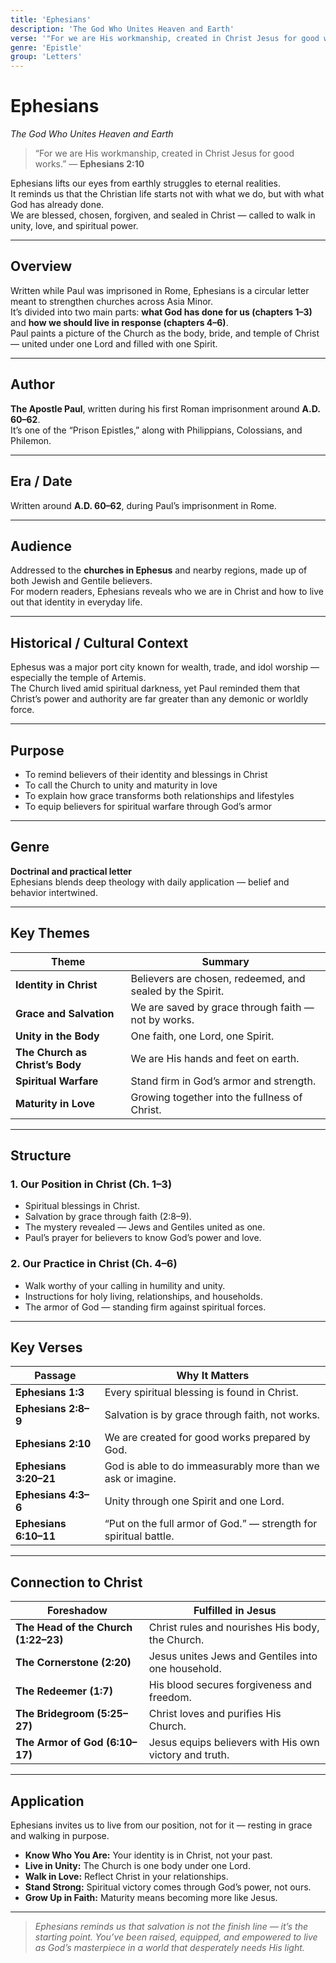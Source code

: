 ```yaml
---
title: 'Ephesians'
description: 'The God Who Unites Heaven and Earth'
verse: '"For we are His workmanship, created in Christ Jesus for good works." — Ephesians 2:10'
genre: 'Epistle'
group: 'Letters'
---
```


# Ephesians  
*The God Who Unites Heaven and Earth*

> “For we are His workmanship, created in Christ Jesus for good works.” — **Ephesians 2:10**

Ephesians lifts our eyes from earthly struggles to eternal realities.  
It reminds us that the Christian life starts not with what we do, but with what God has already done.  
We are blessed, chosen, forgiven, and sealed in Christ — called to walk in unity, love, and spiritual power.

---

## Overview  
Written while Paul was imprisoned in Rome, Ephesians is a circular letter meant to strengthen churches across Asia Minor.  
It’s divided into two main parts: **what God has done for us (chapters 1–3)** and **how we should live in response (chapters 4–6)**.  
Paul paints a picture of the Church as the body, bride, and temple of Christ — united under one Lord and filled with one Spirit.

---

## Author  
**The Apostle Paul**, written during his first Roman imprisonment around **A.D. 60–62**.  
It’s one of the “Prison Epistles,” along with Philippians, Colossians, and Philemon.

---

## Era / Date  
Written around **A.D. 60–62**, during Paul’s imprisonment in Rome.

---

## Audience  
Addressed to the **churches in Ephesus** and nearby regions, made up of both Jewish and Gentile believers.  
For modern readers, Ephesians reveals who we are in Christ and how to live out that identity in everyday life.

---

## Historical / Cultural Context  
Ephesus was a major port city known for wealth, trade, and idol worship — especially the temple of Artemis.  
The Church lived amid spiritual darkness, yet Paul reminded them that Christ’s power and authority are far greater than any demonic or worldly force.

---

## Purpose  
- To remind believers of their identity and blessings in Christ  
- To call the Church to unity and maturity in love  
- To explain how grace transforms both relationships and lifestyles  
- To equip believers for spiritual warfare through God’s armor  

---

## Genre  
**Doctrinal and practical letter**  
Ephesians blends deep theology with daily application — belief and behavior intertwined.

---

## Key Themes  

| Theme | Summary |
|-------|----------|
| **Identity in Christ** | Believers are chosen, redeemed, and sealed by the Spirit. |
| **Grace and Salvation** | We are saved by grace through faith — not by works. |
| **Unity in the Body** | One faith, one Lord, one Spirit. |
| **The Church as Christ’s Body** | We are His hands and feet on earth. |
| **Spiritual Warfare** | Stand firm in God’s armor and strength. |
| **Maturity in Love** | Growing together into the fullness of Christ. |

---

## Structure  

### 1. Our Position in Christ (Ch. 1–3)
- Spiritual blessings in Christ.  
- Salvation by grace through faith (2:8–9).  
- The mystery revealed — Jews and Gentiles united as one.  
- Paul’s prayer for believers to know God’s power and love.  

### 2. Our Practice in Christ (Ch. 4–6)
- Walk worthy of your calling in humility and unity.  
- Instructions for holy living, relationships, and households.  
- The armor of God — standing firm against spiritual forces.  

---

## Key Verses  

| Passage | Why It Matters |
|----------|----------------|
| **Ephesians 1:3** | Every spiritual blessing is found in Christ. |
| **Ephesians 2:8–9** | Salvation is by grace through faith, not works. |
| **Ephesians 2:10** | We are created for good works prepared by God. |
| **Ephesians 3:20–21** | God is able to do immeasurably more than we ask or imagine. |
| **Ephesians 4:3–6** | Unity through one Spirit and one Lord. |
| **Ephesians 6:10–11** | “Put on the full armor of God.” — strength for spiritual battle. |

---

## Connection to Christ  

| Foreshadow | Fulfilled in Jesus |
|-------------|-------------------|
| **The Head of the Church (1:22–23)** | Christ rules and nourishes His body, the Church. |
| **The Cornerstone (2:20)** | Jesus unites Jews and Gentiles into one household. |
| **The Redeemer (1:7)** | His blood secures forgiveness and freedom. |
| **The Bridegroom (5:25–27)** | Christ loves and purifies His Church. |
| **The Armor of God (6:10–17)** | Jesus equips believers with His own victory and truth. |

---

## Application  
Ephesians invites us to live from our position, not for it — resting in grace and walking in purpose.  
- **Know Who You Are:** Your identity is in Christ, not your past.  
- **Live in Unity:** The Church is one body under one Lord.  
- **Walk in Love:** Reflect Christ in your relationships.  
- **Stand Strong:** Spiritual victory comes through God’s power, not ours.  
- **Grow Up in Faith:** Maturity means becoming more like Jesus.  

---

> *Ephesians reminds us that salvation is not the finish line — it’s the starting point. You’ve been raised, equipped, and empowered to live as God’s masterpiece in a world that desperately needs His light.*
